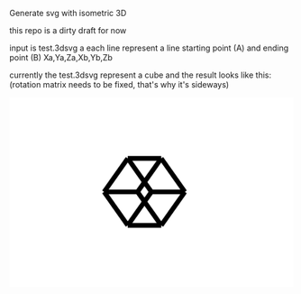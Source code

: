 Generate svg with isometric 3D

this repo is a dirty draft for now

input is test.3dsvg a each line represent a line starting point (A) and ending point (B)
Xa,Ya,Za,Xb,Yb,Zb

currently the test.3dsvg represent a cube and the result looks like this:
(rotation matrix needs to be fixed, that's why it's sideways)

<img src="./example/result.svg">

